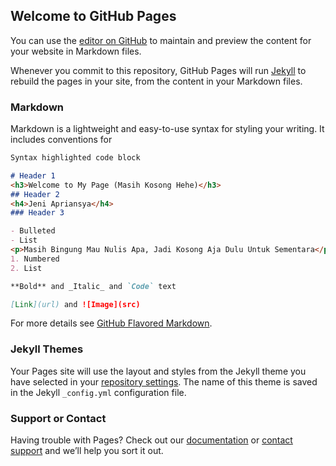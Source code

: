 ## Welcome to GitHub Pages

You can use the [editor on GitHub](https://github.com/jeniapriansya/jeniapriansya.github.io/edit/master/index.md) to maintain and preview the content for your website in Markdown files.

Whenever you commit to this repository, GitHub Pages will run [Jekyll](https://jekyllrb.com/) to rebuild the pages in your site, from the content in your Markdown files.

### Markdown

Markdown is a lightweight and easy-to-use syntax for styling your writing. It includes conventions for

```markdown
Syntax highlighted code block

# Header 1
<h3>Welcome to My Page (Masih Kosong Hehe)</h3>
## Header 2
<h4>Jeni Apriansya</h4>
### Header 3

- Bulleted
- List
<p>Masih Bingung Mau Nulis Apa, Jadi Kosong Aja Dulu Untuk Sementara</p>
1. Numbered
2. List

**Bold** and _Italic_ and `Code` text

[Link](url) and ![Image](src)
```

For more details see [GitHub Flavored Markdown](https://guides.github.com/features/mastering-markdown/).

### Jekyll Themes

Your Pages site will use the layout and styles from the Jekyll theme you have selected in your [repository settings](https://github.com/jeniapriansya/jeniapriansya.github.io/settings). The name of this theme is saved in the Jekyll `_config.yml` configuration file.

### Support or Contact

Having trouble with Pages? Check out our [documentation](https://help.github.com/categories/github-pages-basics/) or [contact support](https://github.com/contact) and we’ll help you sort it out.
